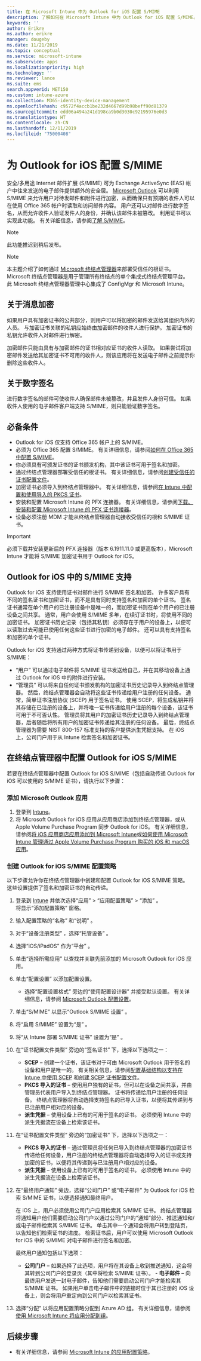 ```yaml
---
title: 在 Microsoft Intune 中为 Outlook for iOS 配置 S/MIME
description: 了解如何在 Microsoft Intune 中为 Outlook for iOS 配置 S/MIME。
keywords: ''
author: Erikre
ms.author: erikre
manager: dougeby
ms.date: 11/21/2019
ms.topic: conceptual
ms.service: microsoft-intune
ms.subservice: apps
ms.localizationpriority: high
ms.technology: ''
ms.reviewer: lance
ms.suite: ems
search.appverid: MET150
ms.custom: intune-azure
ms.collection: M365-identity-device-management
ms.openlocfilehash: c9572f4accb1be232d4667d99b98beff90d81379
ms.sourcegitcommit: edd06a494a241d198ca9b0d3030c92195976e0d3
ms.translationtype: HT
ms.contentlocale: zh-CN
ms.lasthandoff: 12/11/2019
ms.locfileid: "75000408"
---
```

# <a name="configure-smime-with-outlook-for-ios"></a>为 Outlook for iOS 配置 S/MIME

安全/多用途 Internet 邮件扩展 (S/MIME) 可为 Exchange ActiveSync (EAS) 帐户中往来发送的电子邮件提供额外的安全层。 [Microsoft Outlook](https://aka.ms/omsmime) 可以利用 S/MIME 来允许用户对待发邮件和附件进行加密，从而确保只有预期的收件人可以在使用 Office 365 帐户时读取和访问邮件内容。 用户还可以对邮件进行数字签名，从而允许收件人验证发件人的身份，并确认该邮件未被篡改。 利用证书可以实现此功能。 有关详细信息，请参阅[了解 S/MIME](https://docs.microsoft.com/previous-versions/tn-archive/aa995740(v=exchg.65)?redirectedfrom=MSDN)。

> [!NOTE]
> 此功能推迟到稍后发布。

> [!NOTE]
> 本主题介绍了如何通过 [Microsoft 终结点管理器](https://go.microsoft.com/fwlink/?linkid=2109431)来部署受信任的根证书。 Microsoft 终结点管理器是用于管理所有终结点的单个集成式终结点管理平台。 此 Microsoft 终结点管理器管理中心集成了 ConfigMgr 和 Microsoft Intune。

## <a name="about-message-encryption"></a>关于消息加密
如果用户具有加密证书的公共部分，则用户可以将加密的邮件发送给其组织内外的人员。 与加密证书关联的私钥应始终由加密邮件的收件人进行保护。 加密证书的私钥允许收件人对邮件进行解密。

加密邮件只能由具有与加密邮件的证书相对应证书的收件人读取。 如果尝试将加密邮件发送给其加密证书不可用的收件人，则该应用将在发送电子邮件之前提示你删除这些收件人。

## <a name="about-digital-signatures"></a>关于数字签名
进行数字签名的邮件可使收件人确保邮件未被篡改，并且发件人身份可信。 如果收件人使用的电子邮件客户端支持 S/MIME，则只能验证数字签名。

## <a name="prerequisites"></a>必备条件
- Outlook for iOS 仅支持 Office 365 帐户上的 S/MIME。
- 必须为 Office 365 配置 S/MIME。 有关详细信息，请参阅[如何在 Office 365中配置 S/MIME](https://techcommunity.microsoft.com/t5/Exchange-Team-Blog/How-to-Configure-S-MIME-in-Office-365/ba-p/584516)。
- 你必须具有可颁发证书的证书颁发机构，其中该证书可用于签名和加密。
- 通过终结点管理器部署受信任的根证书。 有关详细信息，请参阅[创建受信任的证书配置文件](~/protect/certificates-configure.md#create-trusted-certificate-profiles)。
- 加密证书必须导入到终结点管理器中。 有关详细信息，请参阅[在 Intune 中配置和使用导入的 PKCS 证书](~/protect/certificates-imported-pfx-configure.md)。
- 安装和配置 Microsoft Intune 的 PFX 连接器。 有关详细信息，请参阅[下载、安装和配置 Microsoft Intune 的 PFX 证书连接器](~/protect/certificates-imported-pfx-configure.md#download-install-and-configure-the-pfx-certificate-connector-for-microsoft-intune)。
- 设备必须注册 MDM 才能从终结点管理器自动接收受信任的根和 S/MIME 证书。

> [!IMPORTANT]
> 必须下载并安装更新后的 PFX 连接器（版本 6.1911.11.0 或更高版本），Microsoft Intune 才能将 S/MIME 加密证书用于 Outlook for iOS。

## <a name="smime-support-in-outlook-for-ios"></a>Outlook for iOS 中的 S/MIME 支持
Outlook for iOS 支持使用证书对邮件进行 S/MIME 签名和加密。 许多客户具有不同的签名证书和加密证书，而不是具有同时支持签名和加密的单个证书。 签名证书通常在单个用户的已注册设备中是唯一的，而加密证书则在单个用户的已注册设备之间共享。 通常，用户会使用 S/MIME 多年，在续订证书时，将使用不同的加密证书。 加密证书历史记录（包括其私钥）必须存在于用户的设备上，以便可以读取过去可能已使用任何这些证书进行加密的电子邮件。 还可以具有支持签名和加密的单个证书。

Outlook for iOS 支持通过两种方式将证书传递到设备，以便可以将证书用于 S/MIME：

- “用户”  可以通过电子邮件将 S/MIME 证书发送给自己，并在其移动设备上通过 Outlook for iOS 中的附件进行安装。
- “管理员”  可以将来自任何证书颁发机构的加密证书历史记录导入到终结点管理器。 然后，终结点管理器会自动将这些证书传递给用户注册的任何设备。 通常，简单证书注册协议 (SCEP) 用于签名证书。 使用 SCEP，将生成私钥并将其存储在已注册的设备上，并将唯一证书传递给用户注册的每个设备，该证书可用于不可否认性。 管理员将其用户的加密证书历史记录导入到终结点管理器，后者随后将所有用户的加密证书传递给其注册的任何设备。 最后，终结点管理器为需要 NIST 800-157 标准支持的客户提供派生凭据支持。 在 iOS 上，公司门户用于从 Intune 检索签名和加密证书。

## <a name="configuring-outlook-for-ios-smime-in-endpoint-manager"></a>在终结点管理器中配置 Outlook for iOS S/MIME
若要在终结点管理器中配置 Outlook for iOS S/MIME（包括自动传递 Outlook for iOS 可以使用的 S/MIME 证书），请执行以下步骤：

### <a name="add-the-microsoft-outlook-app"></a>添加 Microsoft Outlook 应用
1. 登录到 [Intune](https://go.microsoft.com/fwlink/?linkid=2090973)。
2. 将 Microsoft Outlook for iOS 应用从应用商店添加到终结点管理器，或从 Apple Volume Purchase Program 同步 Outlook for iOS。 有关详细信息，请参阅[将 iOS 应用商店应用添加到 Microsoft Intune](~/apps/store-apps-ios.md)或[如何使用 Microsoft Intune 管理通过 Apple Volume Purchase Program 购买的 iOS 和 macOS 应用](~/apps/vpp-apps-ios.md)。

### <a name="create-the-outlook-for-ios-smime-configuration-policy"></a>创建 Outlook for iOS S/MIME 配置策略

以下步骤允许你在终结点管理器中创建和配置 Outlook for iOS S/MIME 策略。 这些设置提供了签名和加密证书的自动传递。

1. 登录到 [Intune](https://go.microsoft.com/fwlink/?linkid=2090973) 并依次选择“应用”   > “应用配置策略”   > “添加”  。<br>
将显示“添加配置策略”  窗格。
2. 输入配置策略的“名称”  和“说明”  。
3. 对于“设备注册类型”  ，选择“托管设备”  。
4. 选择“iOS/iPadOS”  作为“平台”  。
5. 单击“选择所需应用”  以查找并关联先前添加的 Microsoft Outlook for iOS 应用。 
6. 单击“配置设置”  以添加配置设置。 
    - 选择“配置设置格式”  旁边的“使用配置设计器”  并接受默认设置。 有关详细信息，请参阅 [Microsoft Outlook 配置设置](~/apps/app-configuration-policies-outlook.md)。
7. 单击“S/MIME”  以显示“Outlook S/MIME 设置”  。
8. 将“启用 S/MIME”  设置为“是”  。
9. 将“从 Intune 部署 S/MIME 证书”  设置为“是”  。
10. 在“证书配置文件类型”  旁边的“签名证书”  下，选择以下选项之一：
    - **SCEP** – 创建一个证书，该证书对于可由 Microsoft Outlook 用于签名的设备和用户是唯一的。 有关相关信息，请参阅[配置基础结构以支持在 Intune 中使用 SCEP](~/protect/certificates-scep-configure.md) 和[创建 SCEP 证书配置文件](~/protect/certificates-profile-scep.md#create-a-scep-certificate-profile)。 
    - **PKCS 导入的证书** – 使用用户独有的证书，但可以在设备之间共享，并由管理员代表用户导入到终结点管理器。 证书将传递给用户注册的任何设备。 终结点管理器将自动选择支持签名的已导入证书，以便将其传递到与已注册用户相对应的设备。
    - **派生凭据** – 使用设备上已有的可用于签名的证书。 必须使用 Intune 中的派生凭据流在设备上检索该证书。
11. 在“证书配置文件类型”  旁边的“加密证书”  下，选择以下选项之一：
    - **PKCS 导入的证书** – 通过管理员将任何已导入到终结点管理器的加密证书传递给任何设备，用户注册的终结点管理器将自动选择导入的证书或支持加密的证书，以便将其传递到与已注册用户相对应的设备。
    - **派生凭据** – 使用设备上已有的可用于签名的证书。 必须使用 Intune 中的派生凭据流在设备上检索该证书。
12. 在“最终用户通知”  旁边，选择“公司门户”  或“电子邮件”  为 Outlook for iOS 检索 S/MIME 证书，以便选择通知最终用户。

    在 iOS 上，用户必须使用公司门户应用检索其 S/MIME 证书。 终结点管理器将通知用户他们需要启动公司门户以通过公司门户的“通知”部分、推送通知和/或电子邮件检索其 S/MIME 证书。 单击其中一个通知会将用户转到登陆页，以告知他们检索证书的进度。 检索证书后，用户可以使用 Microsoft Outlook for iOS 中的 S/MIME 对电子邮件进行签名和加密。
    
    最终用户通知包括以下选项：
       - **公司门户** – 如果选择了此选项，用户将在其设备上收到推送通知，这会将其转到公司门户的登录页（其中将检索 S/MIME 证书）。
        - **电子邮件** – 向最终用户发送一封电子邮件，告知他们需要启动公司门户才能检索其 S/MIME 证书。 如果用户单击电子邮件中的链接时位于其已注册的 iOS 设备上，则会将用户重定向到公司门户以检索其证书。
    
13. 选择“分配”  以将应用配置策略分配到 Azure AD 组。 有关详细信息，请参阅[使用 Microsoft Intune 将应用分配到组](~/apps/apps-deploy.md)。

## <a name="next-steps"></a>后续步骤

- 有关详细信息，请参阅 [Microsoft Intune 的应用配置策略](app-configuration-policies-overview.md)。
